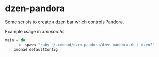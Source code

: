 dzen-pandora
============

Some scripts to create a dzen bar which controls Pandora.

Example usage in *xmonad.hs*
```haskell
main = do
    _ <- spawn "ruby ~/.xmonad/dzen-pandora/dzen-pandora.rb | dzen2"
    xmonad defaultConfig
```

